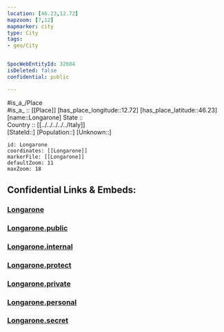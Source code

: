 ```yaml
---
location: [46.23,12.72] 
mapzoom: [7,12] 
mapmarker: city 
type: City
tags:
- geo/City


SpocWebEntityId: 32084
isDeleted: false
confidential: public

---
```

#is_a_/Place  
#is_a_ :: [[Place]] 
[has_place_longitude::12.72] 
[has_place_latitude::46.23] 
[name::Longarone] 
State ::  
Country :: [[../../../../../Italy]]  
[StateId::] 
[Population::] 
[Unknown::] 


```leaflet
id: Longarone
coordinates: [[Longarone]] 
markerFile: [[Longarone]] 
defaultZoom: 11 
maxZoom: 18
```


## Confidential Links & Embeds: 

### [Longarone](/_Standards/Earth/Continent/Europe/Europe~South/Italy/regions~Italy/Friuli-Venezia_Giulia/Pordenone.Province/City/Longarone.md) 

### [Longarone.public](/_public/Earth/Continent/Europe/Europe~South/Italy/regions~Italy/Friuli-Venezia_Giulia/Pordenone.Province/City/Longarone.public.md) 

### [Longarone.internal](/_internal/Earth/Continent/Europe/Europe~South/Italy/regions~Italy/Friuli-Venezia_Giulia/Pordenone.Province/City/Longarone.internal.md) 

### [Longarone.protect](/_protect/Earth/Continent/Europe/Europe~South/Italy/regions~Italy/Friuli-Venezia_Giulia/Pordenone.Province/City/Longarone.protect.md) 

### [Longarone.private](/_private/Earth/Continent/Europe/Europe~South/Italy/regions~Italy/Friuli-Venezia_Giulia/Pordenone.Province/City/Longarone.private.md) 

### [Longarone.personal](/_personal/Earth/Continent/Europe/Europe~South/Italy/regions~Italy/Friuli-Venezia_Giulia/Pordenone.Province/City/Longarone.personal.md) 

### [Longarone.secret](/_secret/Earth/Continent/Europe/Europe~South/Italy/regions~Italy/Friuli-Venezia_Giulia/Pordenone.Province/City/Longarone.secret.md)

